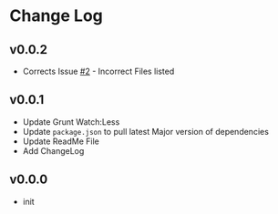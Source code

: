 Change Log
==========

## v0.0.2
- Corrects Issue [\#2](https://github.com/liaodrake/express4-bootstrape-jade-baseline/issues/2) -  Incorrect Files listed

## v0.0.1
- Update Grunt Watch:Less
- Update `package.json` to pull latest Major version of dependencies
- Update ReadMe File
- Add ChangeLog

## v0.0.0
- init
